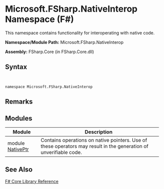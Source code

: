 # Microsoft.FSharp.NativeInterop Namespace (F#)

This namespace contains functionality for interoperating with native code.

**Namespace/Module Path:** Microsoft.FSharp.NativeInterop

**Assembly:** FSharp.Core (in FSharp.Core.dll)


## Syntax


```


namespace Microsoft.FSharp.NativeInterop

```



## Remarks

## Modules


|Module|Description|
|------|-----------|
|module [NativePtr](http://msdn.microsoft.com/en-us/library/8d26f532-a190-4139-9722-c44f920c5e11)|Contains operations on native pointers. Use of these operators may result in the generation of unverifiable code.|

## See Also
[F&#35; Core Library Reference](FSharp+Core+Library+Reference.md)

